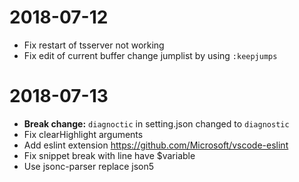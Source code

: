 # 2018-07-12

* Fix restart of tsserver not working
* Fix edit of current buffer change jumplist by using `:keepjumps`

# 2018-07-13

* **Break change:** `diagnoctic` in setting.json changed to `diagnostic`
* Fix clearHighlight arguments
* Add eslint extension https://github.com/Microsoft/vscode-eslint
* Fix snippet break with line have $variable
* Use jsonc-parser replace json5
